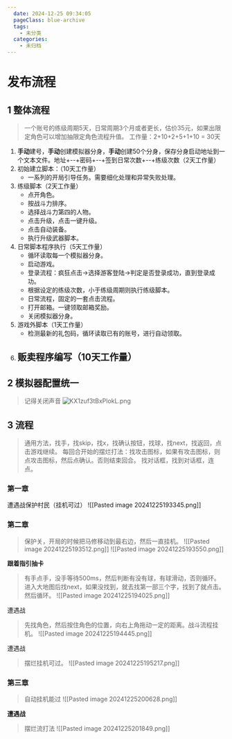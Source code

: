 ```yaml
---
  date: 2024-12-25 09:34:05
  pageClass: blue-archive
  tags:
    - 未分类
  categories:
    - 未归档
---
```


# 发布流程

## 1 整体流程
> 一个账号的练级周期5天，日常周期3个月或者更长，估价35元，如果出限定角色可以增加抽限定角色流程升值。
> 工作量：2+10+2+5+1+10 = 30天

1. **手动**建号，**手动**创建模拟器分身，**手动**创建50个分身，保存分身启动地址到一个文本文件。地址+--+密码+--+签到日常次数+--+练级次数（2天工作量）
2. 初始建立脚本：（10天工作量）
	- 一系列的开局引导任务。需要细化处理和异常失败处理。 
3. 练级脚本（2天工作量）
	- 点开角色。
	- 按战斗力排序。
	- 选择战斗力第四的人物。
	- 点击升级，点击一键升级。
	- 点击自动装备。
	- 执行升级武器脚本。
4. 日常脚本程序执行（5天工作量）
	- 循环读取每一个模拟器分身。
	- 启动游戏。
	- 登录流程：疯狂点击->选择游客登陆->判定是否登录成功，直到登录成功。
	- 根据设定的练级次数，小于练级周期则执行练级脚本。
	- 日常流程，固定的一套点击流程。
	- 打开邮箱。一键领取邮箱奖励。
	- 关闭模拟器分身。
5. 游戏外脚本（1天工作量）
	- 检测最新的礼包码，循环读取已有的账号，进行自动领取。
6. 贩卖程序编写（10天工作量）
	- 

## 2 模拟器配置统一
> 记得关闭声音
![KX1zuf3tBxPlokL.png](https://s2.loli.net/2024/12/25/KX1zuf3tBxPlokL.png)
## 3 流程
> 通用方法，找手，找skip，找x，找确认按钮，找球，找next，找返回，点击游戏继续。
> 每回合开始的摆烂打法：找攻击图标，如果有攻击图标，则点攻击图标，然后点确认。否则结束回合。
> 找对话框，找到对话框，连点。

### 第一章
遭遇战保护村民（挂机可过）
![[Pasted image 20241225193345.png]]
### 第二章
> 保护关，开局的时候把马修移动到最右边，然后一直挂机。
![[Pasted image 20241225193512.png]]
![[Pasted image 20241225193550.png]]

**跟着指引抽卡**
> 有手点手，没手等待500ms，然后判断有没有球，有球滑动，否则循环。
> 进入大地图后找next，如果没找到，就去找第一部三个字，找到了就点击。然后循环。
![[Pasted image 20241225194025.png]]

遭遇战
>先找角色，然后按住角色的位置，向右上角拖动一定的距离。战斗流程挂机。
![[Pasted image 20241225194445.png]]

遭遇战
> 摆烂挂机可过。
![[Pasted image 20241225195217.png]]
### 第三章
> 自动挂机能过
![[Pasted image 20241225200628.png]]

**遭遇战**
> 摆烂流打法
![[Pasted image 20241225201849.png]]
